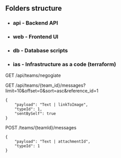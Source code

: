 ## Folders structure
 - ### api - Backend API
 - ### web - Frontend UI
 - ### db - Database scripts
 - ### ias - Infrastructure as a code (terraform)


GET /api/teams/negogiate

GET /api/teams/{team_id}/messages?limit=10&offset=0&sort=asc&reference_id=1
```text
{
    "payload": "Text | linkToImage",
    "typeId": 1,
    "sentBySelf": true
}
```

POST /teams/{teamId}/messages
```text
{
    "payload": "Text | attachmentId",
    "typeId": 1
}
```